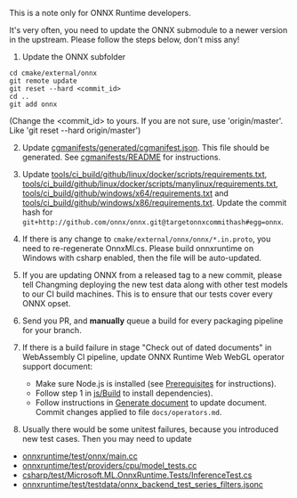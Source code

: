 This is a note only for ONNX Runtime developers.

It's very often, you need to update the ONNX submodule to a newer version in the upstream. Please follow the steps below, don't miss any!

1. Update the ONNX subfolder
```
cd cmake/external/onnx
git remote update
git reset --hard <commit_id>
cd ..
git add onnx
```
(Change the <commit_id> to yours. If you are not sure, use 'origin/master'. Like 'git reset --hard origin/master')

2. Update [cgmanifests/generated/cgmanifest.json](/cgmanifests/generated/cgmanifest.json).
This file should be generated. See [cgmanifests/README](/cgmanifests/README.md) for instructions.

3. Update [tools/ci_build/github/linux/docker/scripts/requirements.txt](/tools/ci_build/github/linux/docker/scripts/requirements.txt), [tools/ci_build/github/linux/docker/scripts/manylinux/requirements.txt](/tools/ci_build/github/linux/docker/scripts/manylinux/requirements.txt), [tools/ci_build/github/windows/x64/requirements.txt](tools/ci_build/github/windows/x64/requirements.txt) and [tools/ci_build/github/windows/x86/requirements.txt](tools/ci_build/github/windows/x86/requirements.txt).
Update the commit hash for `git+http://github.com/onnx/onnx.git@targetonnxcommithash#egg=onnx`.

4. If there is any change to `cmake/external/onnx/onnx/*.in.proto`, you need to re-regenerate OnnxMl.cs. Please build onnxruntime on Windows with csharp enabled, then the file will be auto-updated.

6. If you are updating ONNX from a released tag to a new commit, please tell Changming deploying the new test data along with other test models to our CI build machines. This is to ensure that our tests cover every ONNX opset. 

5. Send you PR, and **manually** queue a build for every packaging pipeline for your branch.

6. If there is a build failure in stage "Check out of dated documents" in WebAssembly CI pipeline, update ONNX Runtime Web WebGL operator support document:
   - Make sure Node.js is installed (see [Prerequisites](../js/README.md#Prerequisites) for instructions).
   - Follow step 1 in [js/Build](../js/README.md#Build-2) to install dependencies).
   - Follow instructions in [Generate document](../js/README.md#Generating-Document) to update document. Commit changes applied to file `docs/operators.md`.

7. Usually there would be some unitest failures, because you introduced new test cases. Then you may need to update
- [onnxruntime/test/onnx/main.cc](/onnxruntime/test/onnx/main.cc)
- [onnxruntime/test/providers/cpu/model_tests.cc](/onnxruntime/test/providers/cpu/model_tests.cc)
- [csharp/test/Microsoft.ML.OnnxRuntime.Tests/InferenceTest.cs](/csharp/test/Microsoft.ML.OnnxRuntime.Tests/InferenceTest.cs)
- [onnxruntime/test/testdata/onnx_backend_test_series_filters.jsonc](/onnxruntime/test/testdata/onnx_backend_test_series_filters.jsonc)
